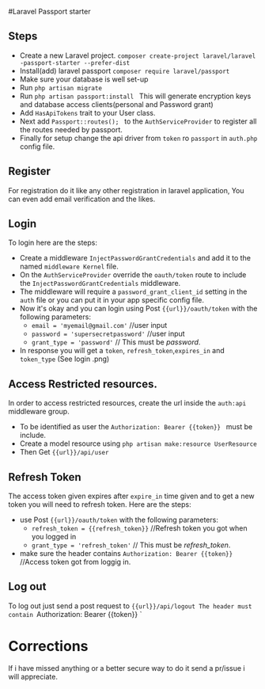 #Laravel Passport starter

## Steps
- Create a new Laravel project.
        `composer create-project laravel/laravel -passport-starter --prefer-dist`
- Install(add) laravel passport
    `composer require laravel/passport`
- Make sure your database is well set-up
- Run `php artisan migrate `
- Run `php artisan passport:install ` This will generate encryption keys and     database access clients(personal and Password grant) 
- Add `HasApiTokens` trait to your User class. 
- Next add `Passport::routes(); ` to the `AuthServiceProvider` to register all  the routes needed by passport.
- Finally for setup change the api driver from `token` ro `passport` in `auth.php` config file.

## Register
For registration do it like any other registration in laravel application, You can even add email verification and the likes.

## Login
To login here are the steps:
- Create a middleware `InjectPasswordGrantCredentials` and add it to the  named `middleware Kernel` file.
- On the `AuthServiceProvider` override the `oauth/token` route to include the `InjectPasswordGrantCredentials` middleware.
- The middleware will require a `password_grant_client_id` setting in the `auth` file or you can put it in your app specific config file.
- Now it's okay and you can login using Post `{{url}}/oauth/token` with the following parameters: 
    * `email = 'myemail@gmail.com'` //user input
    * `password = 'supersecretpassword'` //user input
    * `grant_type = 'password'`  // This must be *password*.
- In response you will get a `token`, `refresh_token`,`expires_in` and `token_type` (See login .png)

## Access Restricted resources.
In order to access restricted resources, create the url inside the `auth:api` middleware group.
- To be identified as user the `Authorization: Bearer {{token}} ` must be include.
- Create a model resource using `php artisan make:resource UserResource`
- Then Get `{{url}}/api/user`

## Refresh Token
The access token given expires after `expire_in` time given and to get a new token you will need to refresh token.
Here are the steps:
- use Post `{{url}}/oauth/token` with the following parameters: 
    * `refresh_token = {{refresh_token}}` //Refresh token you got when you logged in
    * `grant_type = 'refresh_token'`  // This must be *refresh_token*.
- make sure the header contains `Authorization: Bearer {{token}} ` //Access token got from loggig in.

## Log out
To log out just send a post request to `{{url}}/api/logout
The header must contain `Authorization: Bearer {{token}} `

# Corrections
If i have missed anything or a better secure way to do it send a pr/issue i will appreciate.

